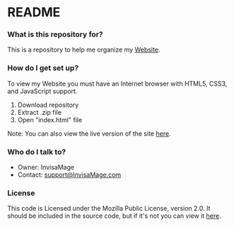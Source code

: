 # README #

### What is this repository for? ###

This is a repository to help me organize my [Website](http://invisamage.com/).

### How do I get set up? ###

To view my Website you must have an Internet browser with HTML5, CSS3, and JavaScript support.

 1. Download repository
 2. Extract .zip file
 3. Open "index.html" file

Note: You can also view the live version of the site [here](http://invisamage.com/).

### Who do I talk to? ###

* Owner: InvisaMage
* Contact: [support@InvisaMage.com](mailto:support@InvisaMage.com)

### License ###

This code is Licensed under the Mozilla Public License, version 2.0. It should be included in the source code, but if it's not you can view it [here](http://mozilla.org/MPL/2.0/).
